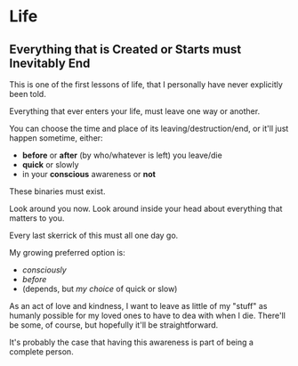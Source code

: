 # Life 

## Everything that is Created or Starts must Inevitably End

This is one of the first lessons of life, that I personally have never explicitly been told.

Everything that ever enters your life, must leave one way or another.

You can choose the time and place of its leaving/destruction/end, or it'll just happen sometime, either:

- **before** or **after** (by who/whatever is left) you leave/die
- **quick** or slowly
- in your **conscious** awareness or **not**

These binaries must exist.

Look around you now. Look around inside your head about everything that matters to you.

Every last skerrick of this must all one day go.

My growing preferred option is: 

- *consciously*
- *before*
- (depends, but *my choice* of quick or slow)

As an act of love and kindness, I want to leave as little of my "stuff" as humanly possible for my loved ones to have to dea with when I die. There'll be some, of course, but hopefully it'll be straightforward.

It's probably the case that having this awareness is part of being a complete person.
